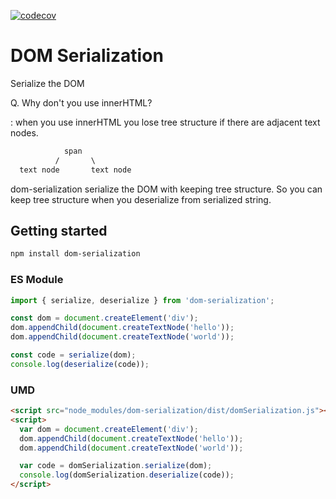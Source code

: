 [![codecov](https://codecov.io/gh/swimyoung/dom-serialization/branch/master/graph/badge.svg)](https://codecov.io/gh/swimyoung/dom-serialization)

# DOM Serialization

Serialize the DOM

Q. Why don't you use innerHTML?

: when you use innerHTML you lose tree structure if there are adjacent text nodes.

```txt
            span
          /       \
  text node       text node
```

dom-serialization serialize the DOM with keeping tree structure. So you can keep tree structure when you deserialize from serialized string.

## Getting started

```sh
npm install dom-serialization
```

### ES Module

```js
import { serialize, deserialize } from 'dom-serialization';

const dom = document.createElement('div');
dom.appendChild(document.createTextNode('hello'));
dom.appendChild(document.createTextNode('world'));

const code = serialize(dom);
console.log(deserialize(code));
```

### UMD

```html
<script src="node_modules/dom-serialization/dist/domSerialization.js"></script>
<script>
  var dom = document.createElement('div');
  dom.appendChild(document.createTextNode('hello'));
  dom.appendChild(document.createTextNode('world'));

  var code = domSerialization.serialize(dom);
  console.log(domSerialization.deserialize(code));
</script>
```
